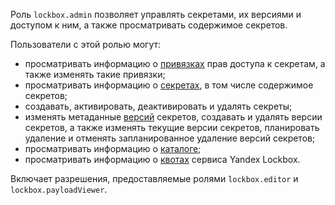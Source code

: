 Роль `lockbox.admin` позволяет управлять секретами, их версиями и доступом к ним, а также просматривать содержимое секретов.

Пользователи с этой ролью могут:
* просматривать информацию о [привязках](../../iam/concepts/access-control/index.md#access-bindings) прав доступа к секретам, а также изменять такие привязки;
* просматривать информацию о [секретах](../../lockbox/concepts/secret.md#secret), в том числе содержимое секретов;
* создавать, активировать, деактивировать и удалять секреты;
* изменять метаданные [версий](../../lockbox/concepts/secret.md#version) секретов, создавать и удалять версии секретов, а также изменять текущие версии секретов, планировать удаление и отменять запланированное удаление версий секретов;
* просматривать информацию о [каталоге](../../resource-manager/concepts/resources-hierarchy.md#folder);
* просматривать информацию о [квотах](../../lockbox/concepts/limits.md#quotas) сервиса Yandex Lockbox.

Включает разрешения, предоставляемые ролями `lockbox.editor` и `lockbox.payloadViewer`.